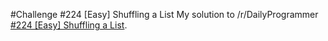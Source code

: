 #Challenge #224 [Easy] Shuffling a List
My solution to /r/DailyProgrammer [#224 [Easy] Shuffling a List](http://www.reddit.com/r/dailyprogrammer/comments/3e0hmh/20150720_challenge_224_easy_shuffling_a_list/).